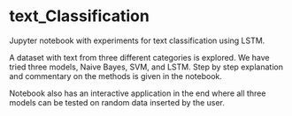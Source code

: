 # text_Classification
Jupyter notebook with experiments for text classification using LSTM.

A dataset with text from three different categories is explored. We have tried three models, Naive Bayes, SVM, and LSTM. Step by step explanation and commentary on the methods is given in the notebook.

Notebook also has an interactive application in the end where all three models can be tested on random data inserted by the user.
